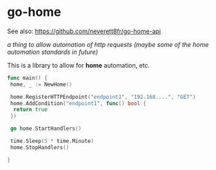 # go-home
See also: https://github.com/neverett8fr/go-home-api  
  
_a thing to allow automation of http requests (maybe some of the home automation standards in future)_  
  
This is a library to allow for __home__ automation, etc.  
  
```go
func main() {
 home, _ := NewHome()

 home.RegisterHTTPEndpoint("endpoint1", "192.168....", "GET")
 home.AddCondition("endpoint1", func() bool {
  return true
 })

 go home.StartHandlers()

 time.Sleep(5 * time.Minute)
 home.StopHandlers()

}

```
